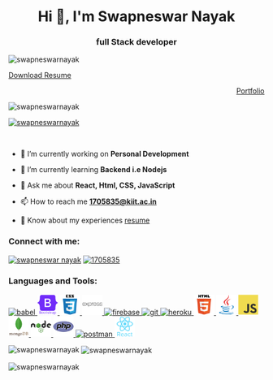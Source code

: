 <h1 align="center">Hi 👋, I'm Swapneswar Nayak</h1>
<h3 align="center">full Stack developer</h3>
<p align="left"> <img src="https://komarev.com/ghpvc/?username=swapneswarnayak&label=Profile%20views&color=0e75b6&style=flat" alt="swapneswarnayak" /> </p>
<p>
 <p align="left" > <a href="https://drive.google.com/file/d/11FP8QcePz_y80QemjSTzzyOgHEiFVR8E/view" target="_blank">Download Resume</a></p>
 <p align="right"> <a  href="https://swapneswarnayak.in" target="_blank">Portfolio</a></p>
 </p>

<img src="https://camo.githubusercontent.com/4553b6c492102c76faab978954afa4fad620096640369afbb79bd37490aee2da/68747470733a2f2f63646e2e686173686e6f64652e636f6d2f7265732f686173686e6f64652f696d6167652f75706c6f61642f76313634383635373530363230362f445254314c7a6e4e4c2e6769663f773d3136303026683d383430266669743d63726f702663726f703d656e74726f7079266175746f3d666f726d61742c636f6d7072657373266769662d713d363026666f726d61743d7765626d" alt="swapneswarnayak" />


<p align="left"> <a href="https://github.com/ryo-ma/github-profile-trophy"><img src="https://github-profile-trophy.vercel.app/?username=swapneswarnayak" alt="swapneswarnayak" /></a> </p>

<p align="left"> <a href="https://twitter.com/" target="blank"><img src="https://img.shields.io/twitter/follow/?logo=twitter&style=for-the-badge" alt="" /></a> </p>

- 🔭 I’m currently working on **Personal Development**

- 🌱 I’m currently learning **Backend i.e Nodejs**

- 💬 Ask me about **React, Html, CSS, JavaScript**

- 📫 How to reach me **1705835@kiit.ac.in**

- 📄 Know about my experiences [resume](https://drive.google.com/file/d/11FP8QcePz_y80QemjSTzzyOgHEiFVR8E/view)

<h3 align="left">Connect with me:</h3>
<p align="left">
<a href="https://linkedin.com/in/swapneswar nayak" target="blank"><img align="center" src="https://raw.githubusercontent.com/rahuldkjain/github-profile-readme-generator/master/src/images/icons/Social/linked-in-alt.svg" alt="swapneswar nayak" height="30" width="40" /></a>
<a href="https://www.leetcode.com/1705835" target="blank"><img align="center" src="https://raw.githubusercontent.com/rahuldkjain/github-profile-readme-generator/master/src/images/icons/Social/leet-code.svg" alt="1705835" height="30" width="40" /></a>
</p>

<h3 align="left">Languages and Tools:</h3>
<p align="left"> <a href="https://babeljs.io/" target="_blank" rel="noreferrer"> <img src="https://www.vectorlogo.zone/logos/babeljs/babeljs-icon.svg" alt="babel" width="40" height="40"/> </a> <a href="https://getbootstrap.com" target="_blank" rel="noreferrer"> <img src="https://raw.githubusercontent.com/devicons/devicon/master/icons/bootstrap/bootstrap-plain-wordmark.svg" alt="bootstrap" width="40" height="40"/> </a> <a href="https://www.w3schools.com/css/" target="_blank" rel="noreferrer"> <img src="https://raw.githubusercontent.com/devicons/devicon/master/icons/css3/css3-original-wordmark.svg" alt="css3" width="40" height="40"/> </a> <a href="https://expressjs.com" target="_blank" rel="noreferrer"> <img src="https://raw.githubusercontent.com/devicons/devicon/master/icons/express/express-original-wordmark.svg" alt="express" width="40" height="40"/> </a> <a href="https://firebase.google.com/" target="_blank" rel="noreferrer"> <img src="https://www.vectorlogo.zone/logos/firebase/firebase-icon.svg" alt="firebase" width="40" height="40"/> </a> <a href="https://git-scm.com/" target="_blank" rel="noreferrer"> <img src="https://www.vectorlogo.zone/logos/git-scm/git-scm-icon.svg" alt="git" width="40" height="40"/> </a> <a href="https://heroku.com" target="_blank" rel="noreferrer"> <img src="https://www.vectorlogo.zone/logos/heroku/heroku-icon.svg" alt="heroku" width="40" height="40"/> </a> <a href="https://www.w3.org/html/" target="_blank" rel="noreferrer"> <img src="https://raw.githubusercontent.com/devicons/devicon/master/icons/html5/html5-original-wordmark.svg" alt="html5" width="40" height="40"/> </a> <a href="https://www.java.com" target="_blank" rel="noreferrer"> <img src="https://raw.githubusercontent.com/devicons/devicon/master/icons/java/java-original.svg" alt="java" width="40" height="40"/> </a> <a href="https://developer.mozilla.org/en-US/docs/Web/JavaScript" target="_blank" rel="noreferrer"> <img src="https://raw.githubusercontent.com/devicons/devicon/master/icons/javascript/javascript-original.svg" alt="javascript" width="40" height="40"/> </a> <a href="https://www.mongodb.com/" target="_blank" rel="noreferrer"> <img src="https://raw.githubusercontent.com/devicons/devicon/master/icons/mongodb/mongodb-original-wordmark.svg" alt="mongodb" width="40" height="40"/> </a> <a href="https://nodejs.org" target="_blank" rel="noreferrer"> <img src="https://raw.githubusercontent.com/devicons/devicon/master/icons/nodejs/nodejs-original-wordmark.svg" alt="nodejs" width="40" height="40"/> </a> <a href="https://www.php.net" target="_blank" rel="noreferrer"> <img src="https://raw.githubusercontent.com/devicons/devicon/master/icons/php/php-original.svg" alt="php" width="40" height="40"/> </a> <a href="https://postman.com" target="_blank" rel="noreferrer"> <img src="https://www.vectorlogo.zone/logos/getpostman/getpostman-icon.svg" alt="postman" width="40" height="40"/> </a> <a href="https://reactjs.org/" target="_blank" rel="noreferrer"> <img src="https://raw.githubusercontent.com/devicons/devicon/master/icons/react/react-original-wordmark.svg" alt="react" width="40" height="40"/> </a> </p>

<p><img align="left" src="https://github-readme-stats.vercel.app/api/top-langs?username=swapneswarnayak&show_icons=true&locale=en&layout=compact" alt="swapneswarnayak" /></p>

<p>&nbsp;<img align="center" src="https://github-readme-stats.vercel.app/api?username=swapneswarnayak&show_icons=true&locale=en" alt="swapneswarnayak" /></p>

<p><img align="center" src="https://github-readme-streak-stats.herokuapp.com/?user=swapneswarnayak&" alt="swapneswarnayak" /></p>
